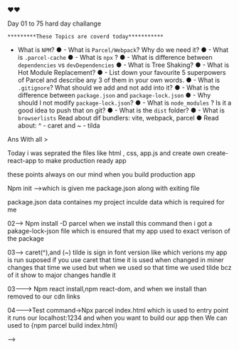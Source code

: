 <!-- Rivison React.js -->❤️❤️
  Day 01 to 75 hard day challange 

    *********These Topics are coverd today***********
- What is `NPM`?
● - What is `Parcel/Webpack`? Why do we need it?
● - What is `.parcel-cache`
● - What is `npx` ?
● - What is difference between `dependencies` vs `devDependencies`
● - What is Tree Shaking?
● - What is Hot Module Replacement?
● - List down your favourite 5 superpowers of Parcel and describe any 3 of them in your
own words.
● - What is `.gitignore`? What should we add and not add into it?
● - What is the difference between `package.json` and `package-lock.json`
● - Why should I not modify `package-lock.json`?
● - What is `node_modules` ? Is it a good idea to push that on git?
● - What is the `dist` folder?
● - What is `browserlists`
Read about dif bundlers: vite, webpack, parcel
● Read about: ^ - caret and ~ - tilda

Ans With all >

Today i was seprated the files like html , css, app.js and create own create-react-app to make production ready app
 
 these points always on our mind when you build production app
<!--  first thing i need to minify the code and optimize the app bundl it the on server i learned that react is powerfull tool but it can not do everything alone thats why we use bundlers like ->01 vite,
02>parcel
03>webpack

in this project i used to parcel just bcz its very easy to understand and zero config and provieds to lot of feathures 
 -->
 <!--  first thing how to write a command 
 01--->Npm init -->which is given me package.json along with exiting file 
 package.json data containes my project inculde data which is required for me 

 02--> Npm install -D parcel 
 when we install this command then i got a pakage-lock-json file which is ensured that my app used to exact verison of the package 

 03--> caret(^),and (~) tilde is sign in font version like which verions my app is run suposed  if you use caret that time it is used when changed in miner changes that time we used but when we used so that time we used tilde bcz of it show to major changes handle it 
  
  03---> Npm react install,npm react-dom,
  and when we install than removed to our cdn links 

  04--->Test command->Npx parcel index.html which is used to entry point it runs our localhost:1234
  and when you want to build our app then
  We can used to {npm parcel build index.html}

   
  -->
  <!-- Psrcel is best -->
  <!-- 01--HMR(hot module replacement)
       02--File wacther algorithn in c++ writen
       03--Bundling
       04--Code MiniFication
       05--Image Optimization
       06--Chaching
       07--Consitent hashing
       08--Code spiliting
       09--Differentiol bundling -it support to older verison of browser
        -->
